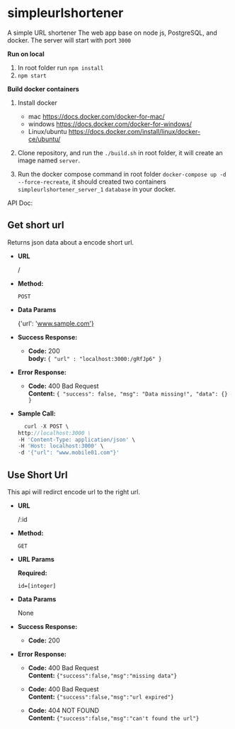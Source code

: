 # simpleurlshortener
A simple URL shortener The web app base on node js, PostgreSQL, and docker.
The server will start with port `3000`

**Run on local**
1. In root folder run `npm install`
2. `npm start`

**Build docker containers**

1. Install docker
   * mac https://docs.docker.com/docker-for-mac/
   * windows https://docs.docker.com/docker-for-windows/
   * Linux/ubuntu https://docs.docker.com/install/linux/docker-ce/ubuntu/
  
2. Clone repository, and run the `./build.sh` in root folder, it will create an image named `server`.

  
3. Run the docker compose command in root folder `docker-compose up -d --force-recreate`, it should created two containers `simpleurlshortener_server_1` `database` in your docker.


API Doc:

**Get short url**
----
  Returns json data about a encode short url.

* **URL**

  /

* **Method:**

  `POST`
  
* **Data Params**

  {'url': 'www.sample.com'}

* **Success Response:**

  * **Code:** 200 <br />
    **body:** `{ "url" : "localhost:3000:/gRfJp6" }`
 
* **Error Response:**

  * **Code:** 400 Bad Request <br />
    **Content:** `{
    "success": false,
    "msg": "Data missing!",
    "data": {}
}`

* **Sample Call:**

  ```javascript
    curl -X POST \
  http://localhost:3000 \
  -H 'Content-Type: application/json' \
  -H 'Host: localhost:3000' \
  -d '{"url": "www.mobile01.com"}'
  ```


**Use Short Url**
----
  This api will redirct encode url to the right url.

* **URL**

  /:id

* **Method:**

  `GET`
  
*  **URL Params**

   **Required:**
 
   `id=[integer]`

* **Data Params**

  None

* **Success Response:**

  * **Code:** 200 <br />
 
* **Error Response:**

  * **Code:** 400 Bad Request <br />
    **Content:** `{"success":false,"msg":"missing data"}`
    
  * **Code:** 400 Bad Request <br />
    **Content:** `{"success":false,"msg":"url expired"}`
    
  * **Code:** 404 NOT FOUND <br />
    **Content:** `{"success":false,"msg":"can't found the url"}`

  
